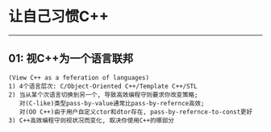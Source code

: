 # **让自己习惯C++** #
***


## **01: 视C++为一个语言联邦** ##
    (View C++ as a feferation of languages)
    1) 4个语言层次: C/Object-Oriented C++/Template C++/STL
    2) 当从某个次语言切换到另一个, 导致高效编程守则要求你改变策略;
       对(C-like)类型pass-by-value通常比pass-by-refernce高效;
       对(OO C++)由于用户自定义ctor和dtor存在, pass-by-refernce-to-const更好
    3) C++高效编程守则视状况而变化, 取决你使用C++的哪部分
